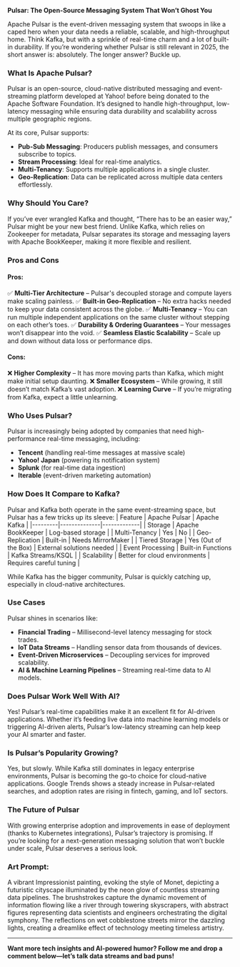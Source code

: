 **Pulsar: The Open-Source Messaging System That Won’t Ghost You**

Apache Pulsar is the event-driven messaging system that swoops in like a caped hero when your data needs a reliable, scalable, and high-throughput home. Think Kafka, but with a sprinkle of real-time charm and a lot of built-in durability. If you’re wondering whether Pulsar is still relevant in 2025, the short answer is: absolutely. The longer answer? Buckle up.

### What Is Apache Pulsar?
Pulsar is an open-source, cloud-native distributed messaging and event-streaming platform developed at Yahoo! before being donated to the Apache Software Foundation. It’s designed to handle high-throughput, low-latency messaging while ensuring data durability and scalability across multiple geographic regions.

At its core, Pulsar supports:
- **Pub-Sub Messaging**: Producers publish messages, and consumers subscribe to topics.
- **Stream Processing**: Ideal for real-time analytics.
- **Multi-Tenancy**: Supports multiple applications in a single cluster.
- **Geo-Replication**: Data can be replicated across multiple data centers effortlessly.

### Why Should You Care?
If you’ve ever wrangled Kafka and thought, “There has to be an easier way,” Pulsar might be your new best friend. Unlike Kafka, which relies on Zookeeper for metadata, Pulsar separates its storage and messaging layers with Apache BookKeeper, making it more flexible and resilient.

### Pros and Cons
#### **Pros:**
✅ **Multi-Tier Architecture** – Pulsar's decoupled storage and compute layers make scaling painless.
✅ **Built-in Geo-Replication** – No extra hacks needed to keep your data consistent across the globe.
✅ **Multi-Tenancy** – You can run multiple independent applications on the same cluster without stepping on each other’s toes.
✅ **Durability & Ordering Guarantees** – Your messages won’t disappear into the void.
✅ **Seamless Elastic Scalability** – Scale up and down without data loss or performance dips.

#### **Cons:**
❌ **Higher Complexity** – It has more moving parts than Kafka, which might make initial setup daunting.
❌ **Smaller Ecosystem** – While growing, it still doesn’t match Kafka’s vast adoption.
❌ **Learning Curve** – If you’re migrating from Kafka, expect a little unlearning.

### Who Uses Pulsar?
Pulsar is increasingly being adopted by companies that need high-performance real-time messaging, including:
- **Tencent** (handling real-time messages at massive scale)
- **Yahoo! Japan** (powering its notification system)
- **Splunk** (for real-time data ingestion)
- **Iterable** (event-driven marketing automation)

### How Does It Compare to Kafka?
Pulsar and Kafka both operate in the same event-streaming space, but Pulsar has a few tricks up its sleeve:
| Feature | Apache Pulsar | Apache Kafka |
|---------|--------------|-------------|
| Storage | Apache BookKeeper | Log-based storage |
| Multi-Tenancy | Yes | No |
| Geo-Replication | Built-in | Needs MirrorMaker |
| Tiered Storage | Yes (Out of the Box) | External solutions needed |
| Event Processing | Built-in Functions | Kafka Streams/KSQL |
| Scalability | Better for cloud environments | Requires careful tuning |

While Kafka has the bigger community, Pulsar is quickly catching up, especially in cloud-native architectures.

### Use Cases
Pulsar shines in scenarios like:
- **Financial Trading** – Millisecond-level latency messaging for stock trades.
- **IoT Data Streams** – Handling sensor data from thousands of devices.
- **Event-Driven Microservices** – Decoupling services for improved scalability.
- **AI & Machine Learning Pipelines** – Streaming real-time data to AI models.

### Does Pulsar Work Well With AI?
Yes! Pulsar’s real-time capabilities make it an excellent fit for AI-driven applications. Whether it’s feeding live data into machine learning models or triggering AI-driven alerts, Pulsar’s low-latency streaming can help keep your AI smarter and faster.

### Is Pulsar’s Popularity Growing?
Yes, but slowly. While Kafka still dominates in legacy enterprise environments, Pulsar is becoming the go-to choice for cloud-native applications. Google Trends shows a steady increase in Pulsar-related searches, and adoption rates are rising in fintech, gaming, and IoT sectors.

### The Future of Pulsar
With growing enterprise adoption and improvements in ease of deployment (thanks to Kubernetes integrations), Pulsar’s trajectory is promising. If you’re looking for a next-generation messaging solution that won’t buckle under scale, Pulsar deserves a serious look.

### Art Prompt:
A vibrant Impressionist painting, evoking the style of Monet, depicting a futuristic cityscape illuminated by the neon glow of countless streaming data pipelines. The brushstrokes capture the dynamic movement of information flowing like a river through towering skyscrapers, with abstract figures representing data scientists and engineers orchestrating the digital symphony. The reflections on wet cobblestone streets mirror the dazzling lights, creating a dreamlike effect of technology meeting timeless artistry.

---

**Want more tech insights and AI-powered humor? Follow me and drop a comment below—let’s talk data streams and bad puns!**

